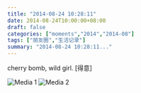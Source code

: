 ```yaml
---
title: "2014-08-24 10:28:11"
date: 2014-08-24T10:00:00+08:00
draft: false
categories: ["moments","2014","2014-08"]
tags: ["朋友圈","生活记录"]
summary: "2014-08-24 10:28:11..."
---
```


cherry bomb, wild girl. [得意]

![Media 1](/Moments/photos/2014-08-24/201408241028110.jpg)
![Media 2](/Moments/photos/2014-08-24/201408241028111.jpg)

